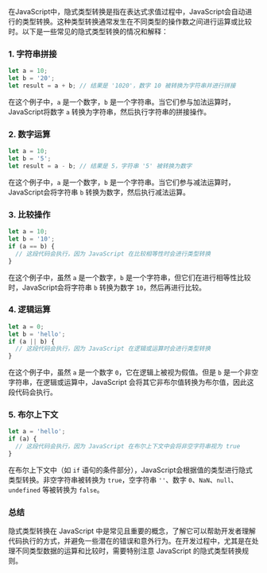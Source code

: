 在JavaScript中，隐式类型转换是指在表达式求值过程中，JavaScript会自动进行的类型转换。这种类型转换通常发生在不同类型的操作数之间进行运算或比较时。以下是一些常见的隐式类型转换的情况和解释：

### 1. 字符串拼接
```javascript
let a = 10;
let b = '20';
let result = a + b; // 结果是 '1020'，数字 10 被转换为字符串并进行拼接
```
在这个例子中，`a` 是一个数字，`b` 是一个字符串。当它们参与加法运算时，JavaScript将数字 `a` 转换为字符串，然后执行字符串的拼接操作。

### 2. 数字运算
```javascript
let a = 10;
let b = '5';
let result = a - b; // 结果是 5，字符串 '5' 被转换为数字
```
在这个例子中，`a` 是一个数字，`b` 是一个字符串。当它们参与减法运算时，JavaScript会将字符串 `b` 转换为数字，然后执行减法运算。

### 3. 比较操作
```javascript
let a = 10;
let b = '10';
if (a == b) {
  // 这段代码会执行，因为 JavaScript 在比较相等性时会进行类型转换
}
```
在这个例子中，虽然 `a` 是一个数字，`b` 是一个字符串，但它们在进行相等性比较时，JavaScript会将字符串 `b` 转换为数字 `10`，然后再进行比较。

### 4. 逻辑运算
```javascript
let a = 0;
let b = 'hello';
if (a || b) {
  // 这段代码会执行，因为 JavaScript 在逻辑或运算时会进行类型转换
}
```
在这个例子中，虽然 `a` 是一个数字 `0`，它在逻辑上被视为假值。但是 `b` 是一个非空字符串，在逻辑或运算中，JavaScript 会将其它非布尔值转换为布尔值，因此这段代码会执行。

### 5. 布尔上下文
```javascript
let a = 'hello';
if (a) {
  // 这段代码会执行，因为 JavaScript 在布尔上下文中会将非空字符串视为 true
}
```
在布尔上下文中（如 `if` 语句的条件部分），JavaScript会根据值的类型进行隐式类型转换。非空字符串被转换为 `true`，空字符串 `''`、数字 `0`、`NaN`、`null`、`undefined` 等被转换为 `false`。

### 总结
隐式类型转换在 JavaScript 中是常见且重要的概念，了解它可以帮助开发者理解代码执行的方式，并避免一些潜在的错误和意外行为。在开发过程中，尤其是在处理不同类型数据的运算和比较时，需要特别注意 JavaScript 的隐式类型转换规则。